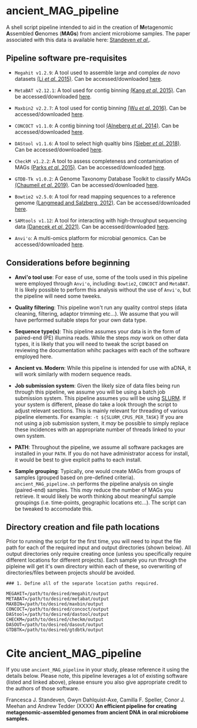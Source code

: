 # ancient_MAG_pipeline

A shell script pipeline intended to aid in the creation of **M**etagenomic **A**ssembled **G**enomes (**MAGs**) from ancient microbiome samples. The paper associated with this data is available here: [Standeven *et al*.]().

## Pipeline software pre-requisites

- `Megahit v1.2.9`: A tool used to assemble large and complex *de novo* datasets [(Li *et al*. 2015)](https://pubmed.ncbi.nlm.nih.gov/25609793/). Can be accessed/downloaded [here](https://github.com/voutcn/megahit).

- `MetaBAT v2.12.1`: A tool used for contig binning [(Kang *et al*. 2015)](https://peerj.com/articles/1165/). Can be accessed/downloaded [here](https://bitbucket.org/berkeleylab/metabat/src/master/).

- `Maxbin2 v2.2.7`: A tool used for contig binning [(Wu *et al*. 2016)](https://academic.oup.com/bioinformatics/article/32/4/605/1744462). Can be accessed/downloaded [here](https://sourceforge.net/projects/maxbin2/).

- `CONCOCT v1.1.0`: A contig binning tool [(Alneberg *et al*. 2014)](https://www.nature.com/articles/nmeth.3103). Can be accessed/downloaded [here](https://github.com/BinPro/CONCOCT).

- `DAStool v1.1.6`: A tool to select high qualtiy bins [(Sieber *et al*. 2018)](https://www.nature.com/articles/s41564-018-0171-1). Can be accessed/downloaded [here](https://github.com/cmks/DAS_Tool).

- `CheckM v1.2.2`: A tool to assess completeness and contamination of MAGs [(Parks *et al*. 2015)](http://genome.cshlp.org/content/25/7/1043.short). Can be accessed/downloaded [here](https://github.com/Ecogenomics/CheckM).

- `GTDB-Tk v1.0.2`: A Genome Taxonomy Database Toolkit to classify MAGs [(Chaumeil *et al*. 2019)](https://academic.oup.com/bioinformatics/advance-article-abstract/doi/10.1093/bioinformatics/btz848/5626182). Can be accessed/downloaded [here](https://github.com/Ecogenomics/GTDBTk).

- `Bowtie2 v2.5.0`: A tool for read mapping sequences to a reference genome [(Langmead and Salzberg, 2012)](https://academic.oup.com/bioinformatics/article/35/3/421/5055585?login=false). Can be accessed/downloaded [here](https://github.com/BenLangmead/bowtie2).

- `SAMtools v1.12`: A tool for interacting with high-throughput sequencing data [(Danecek *et al*. 2021)](https://pubmed.ncbi.nlm.nih.gov/33590861). Can be accessed/downloaded [here](http://www.htslib.org/).

- `Anvi'o`: A multi-omics platform for microbial genomics. Can be accessed/downloaded [here](https://anvio.org/).

## Considerations before beginning

- **Anvi'o tool use**: For ease of use, some of the tools used in this pipeline were employed through `Anvi'o`, including: `Bowtie2`, `CONCOCT` and `MetaBAT`. It is likely possible to perform this analysis without the use of `Anvi'o`, but the pipeline will need some tweeks.

- **Quality filtering**: This pipeline won't run any quality control steps (data cleaning, filtering, adaptor trimming etc...). We assume that you will have performed suitable steps for your own data type.

- **Sequence type(s)**: This pipeline assumes your data is in the form of paired-end (PE) illumina reads. While the steps *may* work on other data types, it is likely that you will need to tweak the script based on reviewing the documentation whihc packages with each of the software employed here.

- **Ancient vs. Modern**: While this pipeline is intended for use with aDNA, it will work similarly with modern sequence reads.

- **Job submission system**: Given the likely size of data files being run through this pipeline, we assume you will be using a batch job submission system. This pipeline assumes you will be using [SLURM](https://slurm.schedmd.com/documentation.html). If your system is different, please do take a look through the script to adjust relevant sections. This is mainly relevant for threading of various pipeline elements. For example: `-t ${SLURM_CPUS_PER_TASK}` If you are not using a job submission system, it *may* be possible to simply replace these incidences with an appropriate number of threads linked to your own system.

- **PATH**: Throughout the pipeline, we assume all software packages are installed in your `PATH`. If you do not have administrator access for install, it would be best to give explicit paths to each install.

- **Sample grouping**: Typically, one would create MAGs from groups of samples (grouped based on pre-defined criteria). `ancient_MAG_pipeline.sh` performs the pipeline analysis on single (paired-end) samples. This *may* reduce the number of MAGs you retrieve. It would likely be worth thinking about meaningful sample groupings (i.e. time-points, geographic locations etc...). The script can be tweaked to accomodate this.

## Directory creation and file path locations

Prior to running the script for the first time, you will need to input the file path for each of the required input and output directories (shown below). All output directories only require creating once (unless you specifically require different locations for different projects). Each sample you run through the pipleine will get it's own directory within each of these, so overwriting of directories/files between projects *should* be avoided.

```
### 1. Define all of the separate location paths required.

MEGAHIT=/path/to/desired/megahit/output
METABAT=/path/to/desired/metabat/output
MAXBIN=/path/to/desired/maxbin/output
CONCOCT=/path/to/desired/concoct/output
DAStool=/path/to/desired/dastool/output
CHECKM=/path/to/desired/checkm/output
DASOUT=/path/to/desired/dasout/output
GTDBTK=/path/to/desired/gtdbtk/output
```

# Cite ancient_MAG_pipeline

If you use `ancient_MAG_pipeline` in your study, please reference it using the details below. Please note, this pipeline leverages a lot of existing software (listed and linked above), please ensure you also give appropriate credit to the authors of those software.

Francesca J. Standeven, Gwyn Dahlquist-Axe, Camilla F. Speller, Conor J. Meehan and Andrew Tedder (XXXX) **An efficient pipeline for creating metagenomic-assembled genomes from ancient DNA in oral microbiome samples.**
